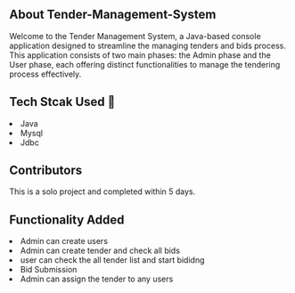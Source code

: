 
## About Tender-Management-System
 Welcome to the Tender Management System, a Java-based console application designed to streamline the managing tenders and bids process. This application consists of two main phases: the Admin phase and the User phase, each offering distinct functionalities to manage the tendering process effectively.

## Tech Stcak Used 🌟


<li>Java</li>
<li>Mysql</li>
<li>Jdbc</li>


## Contributors
This is a solo project and completed within 5 days.

## Functionality Added
<li>Admin can create users</li> 
<li>Admin can create tender and check all bids </li>
<li>user can check the all tender list and start bididng</li>
<li>Bid Submission</li>
<li>Admin can assign the tender to any users</li>





